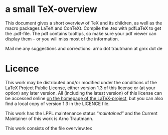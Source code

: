 # a small TeX-overview

This document gives a short overview of TeX and its children, as well as the macro packages LaTeX and ConTeXt.
Compile the .tex with pdfLaTeX to get the .pdf-file. The pdf contains tooltips, so make sure your pdf viewer can display them – or you will miss most of the information.

Mail me any suggestions and corrections: arno dot trautmann at gmx dot de

# Licence

This work may be distributed and/or modified under the conditions of the LaTeX Project Public License, either version 1.3 of this license or (at your option) any later version. All (including the latest version) of this license can be accessed online [on the homepage of the LaTeX-project](http://www.latex-project.org/lppl/), but you can also find a local copy of version 1.3 in the LICENCE file.

This work has the LPPL maintenance status “*maintained*” and the Current Maintainer of this work is Arno Trautmann.

This work consists of the file overview.tex